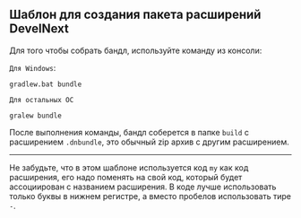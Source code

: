 ## Шаблон для создания пакета расширений DevelNext

Для того чтобы собрать бандл, используйте команду из консоли:

`Для Windows`:

```
gradlew.bat bundle
```

`Для остальных ОС`

```
gralew bundle
```

После выполнения команды, бандл соберется в папке `build` с расширением `.dnbundle`,
это обычный zip архив с другим расширением.

---

Не забудьте, что в этом шаблоне используется код `my` как код расширения, его надо поменять на свой код,
который будет ассоциирован с названием расширения. В коде лучше использовать только буквы в нижнем регистре, а 
вместо пробелов использовать тире `-`.